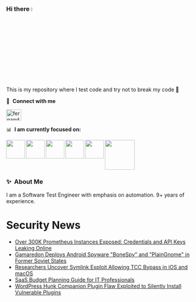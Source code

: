 ### Hi there <a href="https://www.gautamkrishnar.com/"><img src="https://media.giphy.com/media/hvRJCLFzcasrR4ia7z/giphy.gif" width="5%"></a>
This is my repository where I test code and try not to break my code :rofl:

🔗 &nbsp;**Connect with me**
<p align="left">
<a href="https://linkedin.com/in/fernandorlcruz" target="blank"><img align="center" src="https://raw.githubusercontent.com/rahuldkjain/github-profile-readme-generator/master/src/images/icons/Social/linked-in-alt.svg" alt="fernando cruz" height="30" width="40" /></a>
  
📊 &nbsp;**I am currently focused on:**

<img align="left" width='50' height='50' src="https://cdn.jsdelivr.net/gh/devicons/devicon/icons/python/python-original-wordmark.svg" />
<img align="left" width='50' height='50' src="https://cdn.jsdelivr.net/gh/devicons/devicon/icons/csharp/csharp-original.svg" />
<img align="left" width='50' height='50' src="https://cdn.jsdelivr.net/gh/devicons/devicon/icons/jenkins/jenkins-original.svg" />
<img align="left" width='50' height='50' src="https://specflow.org/wp-content/uploads/2021/05/SpecFlow-Icon.png" />
<img align="left" width='50' height='50' src="https://www.svgrepo.com/show/306098/githubactions.svg" />
<img width='80' height='80' src="https://cdn2.vectorstock.com/i/1000x1000/64/81/security-testing-concept-icon-safety-audit-key-vector-29166481.jpg" />
          
          
  
### ✨&nbsp; About Me

I am a Software Test Engineer with emphasis on automation. 9+ years of experience.

# Security News
<!-- BLOG-POST-LIST:START -->
- [Over 300K Prometheus Instances Exposed: Credentials and API Keys Leaking Online](https://thehackernews.com/2024/12/296000-prometheus-instances-exposed.html)
- [Gamaredon Deploys Android Spyware &quot;BoneSpy&quot; and &quot;PlainGnome&quot; in Former Soviet States](https://thehackernews.com/2024/12/gamaredon-deploys-android-spyware.html)
- [Researchers Uncover Symlink Exploit Allowing TCC Bypass in iOS and macOS](https://thehackernews.com/2024/12/researchers-uncover-symlink-exploit.html)
- [SaaS Budget Planning Guide for IT Professionals](https://thehackernews.com/2024/12/saas-budget-planning-guide-for-it.html)
- [WordPress Hunk Companion Plugin Flaw Exploited to Silently Install Vulnerable Plugins](https://thehackernews.com/2024/12/wordpress-hunk-companion-plugin-flaw.html)
<!-- BLOG-POST-LIST:END -->
